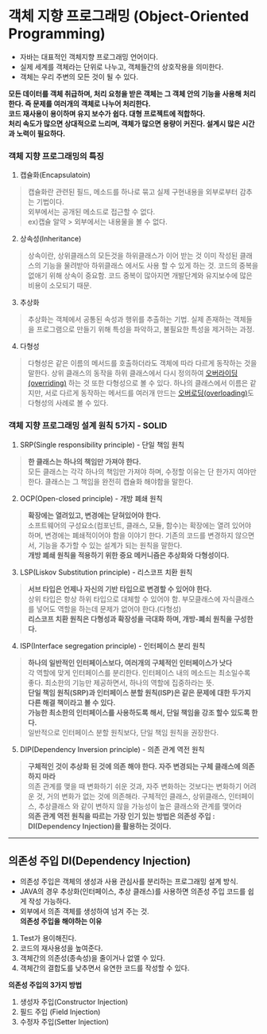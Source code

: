 # 객체 지향 프로그래밍 (Object-Oriented Programming)   
- 자바는 대표적인 객체지향 프로그래밍 언어이다.
- 실제 세계를 객체라는 단위로 나누고, 객체들간의 상호작용을 의미한다.
- 객체는 우리 주변의 모든 것이 될 수 있다.   
   
**모든 데이터를 객체 취급하며, 처리 요청을 받은 객체는 그 객체 안의 기능을 사용해 처리한다. 즉 문제를 여러개의 객체로 나누어 처리한다.**    
**코드 재사용이 용이하며 유지 보수가 쉽다. 대형 프로젝트에 적합하다.**    
**처리 속도가 많으면 상대적으로 느리며, 객체가 많으면 용량이 커진다. 설계시 많은 시간과 노력이 필요하다.**   

### 객체 지향 프로그래밍의 특징   
1. 캡슐화(Encapsulatoin)   
> 캡슐화란 관련된 필드, 메소드를 하나로 묶고 실제 구현내용을 외부로부터 감추는 기법이다.   
> 외부에서는 공개된 메소드로 접근할 수 없다.    
> ex)캡슐 알약 > 외부에서는 내용물을 볼 수 없다.
2. 상속성(Inheritance)   
> 상속이란, 상위클래스의 모든것을 하위클래스가 이어 받는 것
> 이미 작성된 클래스의 기능을 물려받아 하위클래스 에서도 사용 할 수 있게 하는 것.
> 코드의 중복을 없애기 위해 상속이 중요함. 코드 중복이 많아지면 개발단계와 유지보수에 많은 비용이 소모되기 때문.
3. 추상화   
> 추상화는 객체에서 공통된 속성과 행위를 추출하는 기법.
> 실제 존재하는 객체들을 프로그램으로 만들기 위해 특성을 파악하고, 불필요한 특성을 제거하는 과정.   
4. 다형성   
> 다형성은 같은 이름의 메서드를 호출하더라도 객체에 따라 다르게 동작하는 것을 말한다.
> 상위 클래스의 동작을 하위 클래스에서 다시 정의하여 [오버라이딩(overriding)](https://github.com/hyokker/JavaStudy/blob/main/overriding.md) 하는 것 또한 다형성으로 볼 수 있다.
> 하나의 클래스에서 이름은 같지만, 서로 다르게 동작하는 메서드를 여러개 만드는 [오버로딩(overloading)](https://github.com/hyokker/JavaStudy/blob/main/overriding.md)도 다형성의 사례로 볼 수 있다.
   
   
   
### 객체 지향 프로그래밍 설계 원칙 5가지 - SOLID   

1. SRP(Single responsibility principle) - 단일 책임 원칙   
> **한 클래스는 하나의 책임만 가져야 한다.**   
> 모든 클래스는 각각 하나의 책임만 가져야 하며, 수정할 이유는 단 한가지 여야만 한다.
> 클래스는 그 책임을 완전히 캡슐화 해야함을 말한다.   
2. OCP(Open-closed principle) - 개방 폐쇄 원칙   
> **확장에는 열려있고, 변경에는 닫혀있어야 한다.**   
> 소프트웨어의 구성요소(컴포넌트, 클래스, 모듈, 함수)는 확장에는 열려 있어야 하며, 변경에는 폐쇄적이어야 함을 이야기 한다.
> 기존의 코드를 변경하지 않으면서, 기능을 추가할 수 있는 설계가 되는 원칙을 말한다.   
> **개방 폐쇄 원칙을 적용하기 위한 중요 메커니즘은 추상화와 다형성이다.**   
3. LSP(Liskov Substitution principle) - 리스코프 치환 원칙   
> **서브 타입은 언제나 자신의 기반 타입으로 변경할 수 있어야 한다.**   
> 상위 타입은 항상 하위 타입으로 대체할 수 있어야 함.
> 부모클래스에 자식클래스를 넣어도 역할을 하는데 문제가 없어야 한다.(다형성)   
> **리스코프 치환 원칙은 다형성과 확장성을 극대화 하며, 개방-폐쇠 원칙을 구성한다.**   
4. ISP(Interface segregation principle) - 인터페이스 분리 원칙   
> **하나의 일반적인 인터페이스보다, 여러개의 구체적인 인터페이스가 낫다**   
> 각 역할에 맞게 인터페이스를 분리한다.
> 인터페이스 내의 메소드는 최소일수록 좋다. 최소한의 기능만 제공하면서, 하나의 역할에 집중하라는 뜻.   
> **단일 책임 원칙(SRP)과 인터페이스 분할 원칙(ISP)은 같은 문제에 대한 두가지 다른 해결 책이라고 볼 수 있다.**   
> **가능한 최소한의 인터페이스를 사용하도록 해서, 단일 책임을 강조 할수 있도록 한다.**   
> 일반적으로 인터페이스 분할 원칙보다, 단일 책임 원칙을 권장한다.   
5. DIP(Dependency Inversion principle) - 의존 관계 역전 원칙    
> **구체적인 것이 추상화 된 것에 의존 해야 한다. 자주 변경되는 구체 클래스에 의존하지 마라**   
> 의존 관계를 맺을 때 변화하기 쉬운 것과, 자주 변화하는 것보다는 변화하기 어려운 것, 거의 변화가 없는 것에 의존해라.
> 구체적인 클래스, 상위클래스, 인터페이스, 추상클래스 와 같이 변하지 않을 가능성이 높은 클래스와 관계를 맺어라   
> **의존 관계 역전 원칙을 따르는 가장 인기 있는 방법은 의존성 주입 : DI(Dependency Injection)을 활용하는 것이다.**   

***   
## 의존성 주입 DI(Dependency Injection)   
- 의존성 주입은 객체의 생성과 사용 관심사를 분리하는 프로그래밍 설계 방식.
- JAVA의 경우 추상화(인터페이스, 추상 클래스)를 사용하면 의존성 주입 코드를 쉽게 작성 가능하다.
- 외부에서 의존 객체를 생성하여 넘겨 주는 것.   
**의존성 주입을 해야하는 이유**   
1. Test가 용이해진다.
2. 코드의 재사용성을 높여준다.
3. 객체간의 의존성(종속성)을 줄이거나 없앨 수 있다.
4. 객체간의 결합도를 낮추면서 유연한 코드를 작성할 수 있다.   
   
**의존성 주입의 3가지 방법**    
1. 생성자 주입(Constructor Injection)     
2. 필드 주입 (Field Injection)   
3. 수정자 주입(Setter Injection)   
